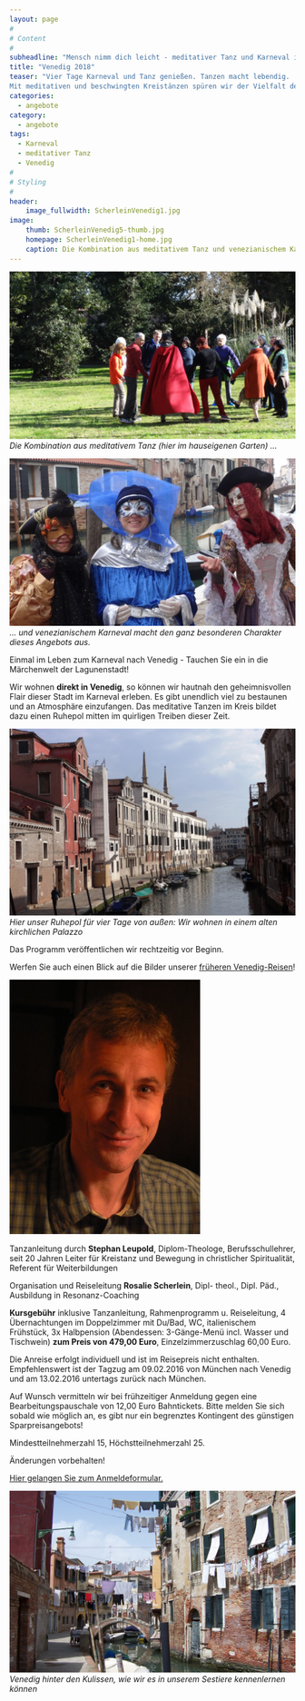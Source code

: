 ```yaml
---
layout: page
#
# Content
#
subheadline: "Mensch nimm dich leicht - meditativer Tanz und Karneval in Venedig vom 9. bis 13. Februar 2018"
title: "Venedig 2018"
teaser: "Vier Tage Karneval und Tanz genießen. Tanzen macht lebendig. 
Mit meditativen und beschwingten Kreistänzen spüren wir der Vielfalt des Lebens nach. Wir begegnen uns selbst, unserer Heiterkeit, Sehnsucht und Hoffnung im körperlichen Ausdruck der Bewegungen. In der Tanzgemeinschaft erfahren wir Lebensfreude und Inspiration, Leichtigkeit mischt sich mit Tiefgang."
categories:
  - angebote
category:
  - angebote
tags:
  - Karneval
  - meditativer Tanz
  - Venedig
#
# Styling
#
header:
    image_fullwidth: ScherleinVenedig1.jpg
image:
    thumb: ScherleinVenedig5-thumb.jpg
    homepage: ScherleinVenedig1-home.jpg
    caption: Die Kombination aus meditativem Tanz und venezianischem Karneval macht den ganz besonderen Charakter dieses Angebots aus. 
---
```

![Meditativer Tanz im hauseigenen Garten](/images/scherleinvenedig13.jpg)
*Die Kombination aus meditativem Tanz (hier im hauseigenen Garten) ...*

![Venezianischer Karneval](/images/scherleinvenedig14.jpg)
*... und venezianischem Karneval macht den ganz besonderen Charakter dieses Angebots aus.*

Einmal im Leben zum Karneval nach Venedig - Tauchen Sie ein in die Märchenwelt der Lagunenstadt!

Wir wohnen **direkt in Venedig**, so können wir hautnah den geheimnisvollen Flair dieser Stadt im Karneval erleben. Es gibt unendlich viel zu bestaunen und an Atmosphäre einzufangen. Das meditative Tanzen im Kreis bildet dazu einen Ruhepol mitten im quirligen Treiben dieser Zeit.

![Unser Palazzo von außen](/images/scherleinvenedig12.jpg)
*Hier unser Ruhepol für vier Tage von außen: Wir wohnen in einem alten kirchlichen Palazzo*

Das Programm veröffentlichen wir rechtzeitig vor Beginn.

Werfen Sie auch einen Blick auf die Bilder unserer [früheren Venedig-Reisen](/impressionen/venedig/)!

![Stephan Leupold](/images/stephan_leupold.jpg)

Tanzanleitung durch **Stephan Leupold**, Diplom-Theologe, Berufsschullehrer, seit 20 Jahren Leiter für Kreistanz und Bewegung in christlicher Spiritualität, Referent für Weiterbildungen

Organisation und Reiseleitung **Rosalie Scherlein**, Dipl- theol., Dipl. Päd., Ausbildung in Resonanz-Coaching

**Kursgebühr** inklusive Tanzanleitung, Rahmenprogramm u. Reiseleitung, 4 Übernachtungen im Doppelzimmer mit Du/Bad, WC, italienischem Frühstück, 3x Halbpension (Abendessen: 3-Gänge-Menü incl. Wasser und Tischwein) **zum Preis von 479,00 Euro**, Einzelzimmerzuschlag 60,00 Euro.

Die Anreise erfolgt individuell und ist im Reisepreis nicht enthalten. Empfehlenswert ist der Tagzug am 09.02.2016 von München nach Venedig und am 13.02.2016 untertags zurück nach München.

Auf Wunsch vermitteln wir bei frühzeitiger Anmeldung gegen eine Bearbeitungspauschale von 12,00 Euro Bahntickets. Bitte melden Sie sich sobald wie möglich an, es gibt nur ein begrenztes Kontingent des günstigen Sparpreisangebots!

Mindestteilnehmerzahl 15, Höchstteilnehmerzahl 25.

Änderungen vorbehalten!

[Hier gelangen Sie zum Anmeldeformular.](/anmeldung/)

![Venedig hinter den Kulissen](/images/ScherleinVenedig10.jpg)
*Venedig hinter den Kulissen, wie wir es in unserem Sestiere kennenlernen können*

